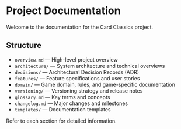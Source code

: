 # Project Documentation

Welcome to the documentation for the Card Classics project.

## Structure

- `overview.md` — High-level project overview
- `architecture/` — System architecture and technical overviews
- `decisions/` — Architectural Decision Records (ADR)
- `features/` — Feature specifications and user stories
- `domain/` — Game domain, rules, and game-specific documentation
- `versioning/` — Versioning strategy and release notes
- `glossary.md` — Key terms and concepts
- `changelog.md` — Major changes and milestones
- `templates/` — Documentation templates

Refer to each section for detailed information.